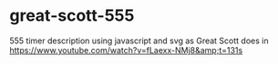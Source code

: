 # great-scott-555
555 timer description using javascript and svg as Great Scott does in https://www.youtube.com/watch?v=fLaexx-NMj8&amp;t=131s
